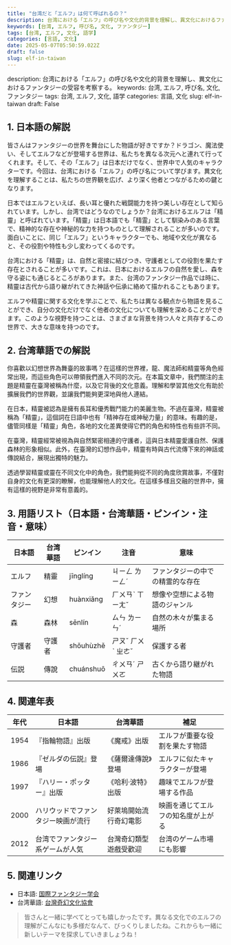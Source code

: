 ```yaml
---
title: "台湾だと「エルフ」は何て呼ばれるの？"
description: 台湾における「エルフ」の呼び名や文化的背景を理解し、異文化におけるファンタジーの受容を考察する。
keywords: [台湾, エルフ, 呼び名, 文化, ファンタジー]
tags: [台湾, エルフ, 文化, 語学]
categories: [言語, 文化]
date: 2025-05-07T05:50:59.022Z
draft: false
slug: elf-in-taiwan
---
```


description: 台湾における「エルフ」の呼び名や文化的背景を理解し、異文化におけるファンタジーの受容を考察する。
keywords: 台湾, エルフ, 呼び名, 文化, ファンタジー
tags: 台湾, エルフ, 文化, 語学
categories: 言語, 文化
slug: elf-in-taiwan
draft: False

## 1. 日本語の解説

皆さんはファンタジーの世界を舞台にした物語が好きですか？ドラゴン、魔法使い、そしてエルフなどが登場する世界は、私たちを異なる次元へと連れて行ってくれます。そして、その「エルフ」は日本だけでなく、世界中で人気のキャラクターです。今回は、台湾における「エルフ」の呼び名について学びます。異文化を理解することは、私たちの世界観を広げ、より深く他者とつながるための鍵となります。

日本ではエルフといえば、長い耳と優れた戦闘能力を持つ美しい存在として知られています。しかし、台湾ではどうなのでしょうか？台湾におけるエルフは「精靈」と呼ばれています。「精靈」は日本語でも「精霊」として馴染みのある言葉で、精神的な存在や神秘的な力を持つものとして理解されることが多いのです。面白いことに、同じ「エルフ」というキャラクターでも、地域や文化が異なると、その役割や特性も少し変わってくるのです。

台湾における「精靈」は、自然と密接に結びつき、守護者としての役割を果たす存在とされることが多いです。これは、日本におけるエルフの自然を愛し、森を守る姿にも通じるところがあります。また、台湾のファンタジー作品では時に、精靈は古代から語り継がれてきた神話や伝承に絡めて描かれることもあります。

エルフや精靈に関する文化を学ぶことで、私たちは異なる観点から物語を見ることができ、自分の文化だけでなく他者の文化についても理解を深めることができます。このような視野を持つことは、さまざまな背景を持つ人々と共存するこの世界で、大きな意味を持つのです。

## 2. 台湾華語での解説

你喜歡以幻想世界為舞臺的故事嗎？在這樣的世界裡，龍、魔法師和精靈等角色經常出現，而這些角色可以帶領我們進入不同的次元。在本篇文章中，我們關注的主題是精靈在臺灣被稱為什麼，以及它背後的文化意義。理解和學習其他文化有助於擴展我們的世界觀，並讓我們能夠更深地與他人連結。

在日本，精靈被認為是擁有長耳和優秀戰鬥能力的美麗生物。不過在臺灣，精靈被稱為「精靈」，這個詞在日語中也有「精神存在或神秘力量」的意味。有趣的是，儘管同樣是「精靈」角色，各地的文化差異使得它們的角色和特性也有些許不同。

在臺灣，精靈經常被視為與自然緊密相連的守護者，這與日本精靈愛護自然、保護森林的形象相似。此外，在臺灣的幻想作品中，精靈有時與古代流傳下來的神話或傳說結合，展現出獨特的魅力。

透過學習精靈或靈在不同文化中的角色，我們能夠從不同的角度欣賞故事，不僅對自身的文化有更深的瞭解，也能理解他人的文化。在這樣多樣且交融的世界中，擁有這樣的視野是非常有意義的。

## 3. 用語リスト（日本語・台湾華語・ピンイン・注音・意味）

| 日本語 | 台湾華語 | ピンイン | 注音 | 意味 |
| --- | --- | --- | --- | --- |
| エルフ | 精靈 | jīnglíng | ㄐㄧㄥ ㄌㄧㄥˊ | ファンタジーの中での精霊的な存在 |
| ファンタジー | 幻想 | huànxiǎng | ㄏㄨㄢˋ ㄒㄧㄤˇ | 想像や空想による物語のジャンル |
| 森 | 森林 | sēnlín | ㄙㄣ ㄌㄧㄣˊ | 自然の木々が集まる場所 |
| 守護者 | 守護者 | shǒuhùzhě | ㄕㄡˇ ㄏㄨˋ ㄓㄜˇ | 保護する者 |
| 伝説 | 傳說 | chuánshuō | ㄔㄨㄢˊ ㄕㄨㄛ | 古くから語り継がれた物語 |

## 4. 関連年表

| 年代 | 日本語 | 台湾華語 | 補足 |
| --- | --- | --- | --- |
| 1954 | 『指輪物語』出版 | 《魔戒》出版 | エルフが重要な役割を果たす物語 |
| 1986 | 『ゼルダの伝説』登場 | 《薩爾達傳說》登場 | エルフに似たキャラクターが登場 |
| 1997 | 『ハリー・ポッター』出版 | 《哈利·波特》出版 | 趣味でエルフが登場する作品 |
| 2000 | ハリウッドでファンタジー映画が流行 | 好萊塢開始流行奇幻電影 | 映画を通じてエルフの知名度が上がる |
| 2012 | 台湾でファンタジー系ゲームが人気 | 台灣奇幻類型遊戲受歡迎 | 台湾のゲーム市場にも影響 |

## 5. 関連リンク

- 日本語: [国際ファンタジー学会](https://fantasysociety.org/)
- 台湾華語: [台灣奇幻文化協會](https://fantasyculture.org.tw/)

> 皆さんと一緒に学べてとっても嬉しかったです。異なる文化でのエルフの理解がこんなにも多様だなんて、びっくりしましたね。これからも一緒に新しいテーマを探求していきましょうね！